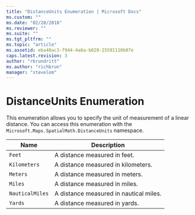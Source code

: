 ```yaml
---
title: "DistanceUnits Enumeration | Microsoft Docs"
ms.custom: ""
ms.date: "02/28/2018"
ms.reviewer: ""
ms.suite: ""
ms.tgt_pltfrm: ""
ms.topic: "article"
ms.assetid: eba48ac3-f944-4a6a-b020-25591110b07e
caps.latest.revision: 3
author: "rbrundritt"
ms.author: "richbrun"
manager: "stevelom"
---
```

# DistanceUnits Enumeration
This enumeration allows you to specify the unit of measurement of a linear distance. You can access this enumeration with the `Microsoft.Maps.SpatialMath.DistanceUnits` namespace.

Name              | Description
----------------- | -------------------------------
`Feet`            | A distance measured in feet.
`Kilometers`      | A distance measured in kilometers.
`Meters`          | A distance measured in meters.
`Miles`           | A distance measured in miles.
`NauticalMiles`   | A distance measured in nautical miles.
`Yards`           | A distance measured in yards.
